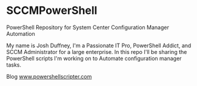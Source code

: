 SCCMPowerShell
==============

PowerShell Repository for System Center Configuration Manager Automation

My name is Josh Duffney, I'm a Passionate IT Pro, PowerShell Addict, and SCCM Administrator for a large enterprise. In this repo I'll be sharing the PowerShell scripts I'm working on to Automate configuration manager tasks.

Blog www.powershellscripter.com
